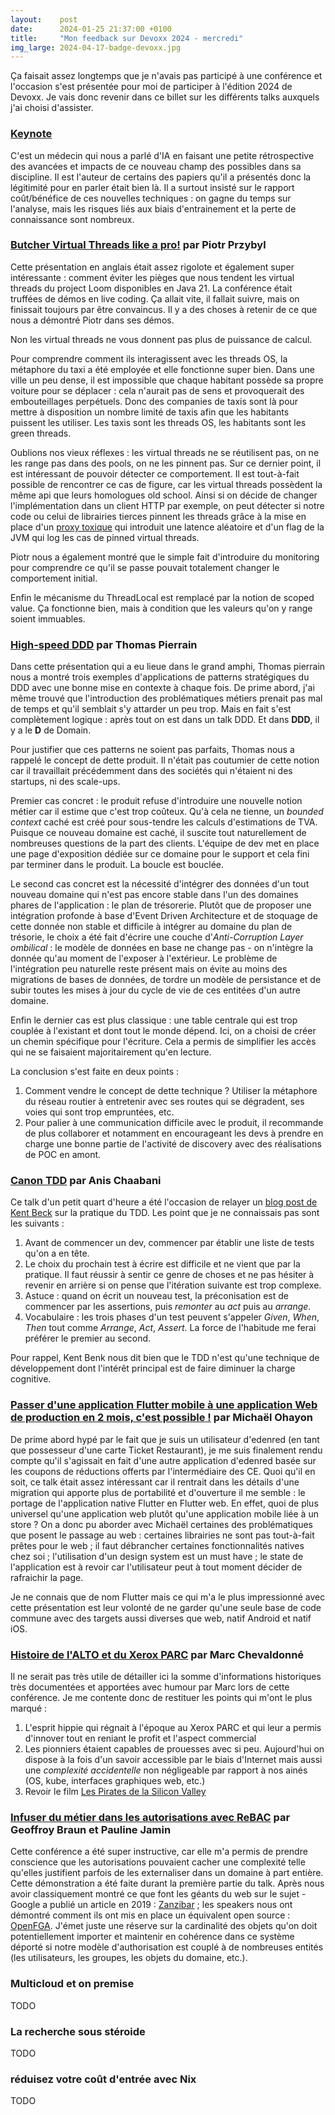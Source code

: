 ```yaml
---
layout:    post
date:      2024-01-25 21:37:00 +0100
title:     "Mon feedback sur Devoxx 2024 - mercredi"
img_large: 2024-04-17-badge-devoxx.jpg
---
```


Ça faisait assez longtemps que je n'avais pas participé à une conférence et l'occasion s'est présentée pour moi de
participer à l'édition 2024 de Devoxx. Je vais donc revenir dans ce billet sur les différents talks auxquels j'ai choisi
d'assister.

### [Keynote]

C'est un médecin qui nous a parlé d'IA en faisant une petite rétrospective des avancées et impacts de ce nouveau champ
des possibles dans sa discipline. Il est l'auteur de certains des papiers qu'il a présentés donc la légitimité pour en
parler était bien là. Il a surtout insisté sur le rapport coût/bénéfice de ces nouvelles techniques : on gagne du temps
sur l'analyse, mais les risques liés aux biais d'entrainement et la perte de connaissance sont nombreux.

### [Butcher Virtual Threads like a pro!] par Piotr Przybyl

Cette présentation en anglais était assez rigolote et également super intéressante : comment éviter les pièges que nous
tendent les virtual threads du project Loom disponibles en Java 21. La conférence était truffées de démos en live
coding. Ça allait vite, il fallait suivre, mais on finissait toujours par être convaincus. Il y a des choses à retenir
de ce que nous a démontré Piotr dans ses démos.

Non les virtual threads ne vous donnent pas plus de puissance de calcul.

Pour comprendre comment ils interagissent avec les threads OS, la métaphore du taxi a été employée et elle fonctionne
super bien. Dans une ville un peu dense, il est impossible que chaque habitant possède sa propre voiture pour se
déplacer : cela n'aurait pas de sens et provoquerait des embouteillages perpétuels. Donc des companies de taxis sont là
pour mettre à disposition un nombre limité de taxis afin que les habitants puissent les utiliser. Les taxis sont les
threads OS, les habitants sont les green threads.

Oublions nos vieux réflexes : les virtual threads ne se réutilisent pas, on ne les range pas dans des pools, on ne les
pinnent pas. Sur ce dernier point, il est intéressant de pouvoir détecter ce comportement. Il est tout-à-fait possible
de rencontrer ce cas de figure, car les virtual threads possèdent la même api que leurs homologues old school. Ainsi si
on décide de changer l'implémentation dans un client HTTP par exemple, on peut détecter si notre code ou celui de
librairies tierces pinnent les threads grâce à la mise en place d'un [proxy toxique] qui introduit une latence aléatoire
et d'un flag de la JVM qui log les cas de pinned virtual threads.

Piotr nous a également montré que le simple fait d'introduire du monitoring pour comprendre ce qu'il se passe pouvait
totalement changer le comportement initial.

Enfin le mécanisme du ThreadLocal est remplacé par la notion de scoped value. Ça fonctionne bien, mais à condition que
les valeurs qu'on y range soient immuables.

### [High-speed DDD] par Thomas Pierrain

Dans cette présentation qui a eu lieue dans le grand amphi, Thomas pierrain nous a montré trois exemples d'applications
de patterns stratégiques du DDD avec une bonne mise en contexte à chaque fois. De prime abord, j'ai même trouvé que
l'introduction des problématiques métiers prenait pas mal de temps et qu'il semblait s'y attarder un peu trop. Mais en
fait s'est complètement logique : après tout on est dans un talk DDD. Et dans **DDD**, il y a le **D** de Domain.

Pour justifier que ces patterns ne soient pas parfaits, Thomas nous a rappelé le concept de dette produit. Il n'était
pas coutumier de cette notion car il travaillait précédemment dans des sociétés qui n'étaient ni des startups, ni des
scale-ups.

Premier cas concret : le produit refuse d'introduire une nouvelle notion métier car il estime que c'est trop coûteux.
Qu'à cela ne tienne, un _bounded context_ caché est créé pour sous-tendre les calculs d'estimations de TVA. Puisque ce
nouveau domaine est caché, il suscite tout naturellement de nombreuses questions de la part des clients. L'équipe de dev
met en place une page d'exposition dédiée sur ce domaine pour le support et cela fini par terminer dans le produit. La
boucle est bouclée.

Le second cas concret est la nécessité d'intégrer des données d'un tout nouveau domaine qui n'est pas encore stable dans
l'un des domaines phares de l'application : le plan de trésorerie. Plutôt que de proposer une intégration profonde à
base d'Event Driven Architecture et de stoquage de cette donnée non stable et difficile à intégrer au domaine du plan de
trésorie, le choix a été fait d'écrire une couche d'_Anti-Corruption Layer_ _ombilical_ : le modèle de données en base
ne change pas - on n'intègre la donnée qu'au moment de l'exposer à l'extérieur. Le problème de l'intégration peu
naturelle reste présent mais on évite au moins des migrations de bases de données, de tordre un modèle de persistance et
de subir toutes les mises à jour du cycle de vie de ces entitées d'un autre domaine.

Enfin le dernier cas est plus classique : une table centrale qui est trop couplée à l'existant et dont tout le monde
dépend. Ici, on a choisi de créer un chemin spécifique pour l'écriture. Cela a permis de simplifier les accès qui ne se
faisaient majoritairement qu'en lecture.

La conclusion s'est faite en deux points :

1. Comment vendre le concept de dette technique ? Utiliser la métaphore du réseau routier à entretenir avec ses routes
   qui se dégradent, ses voies qui sont trop empruntées, etc.
2. Pour palier à une communication difficile avec le produit, il recommande de plus collaborer et notamment en
   encourageant les devs à prendre en charge une bonne partie de l'activité de discovery avec des réalisations de POC en
   amont.

### [Canon TDD] par Anis Chaabani

Ce talk d'un petit quart d'heure a été l'occasion de relayer un [blog post de Kent Beck] sur la pratique du TDD. Les
point que je ne connaissais pas sont les suivants :

1. Avant de commencer un dev, commencer par établir une liste de tests qu'on a en tête.
2. Le choix du prochain test à écrire est difficile et ne vient que par la pratique. Il faut réussir à sentir ce genre
   de choses et ne pas hésiter à revenir en arrière si on pense que l'itération suivante est trop complexe.
3. Astuce : quand on écrit un nouveau test, la préconisation est de commencer par les assertions, puis _remonter_ au
   _act_ puis au _arrange_.
4. Vocabulaire : les trois phases d'un test peuvent s'appeler _Given_, _When_, _Then_ tout comme _Arrange_, _Act_,
   _Assert_. La force de l'habitude me ferai préférer le premier au second.

Pour rappel, Kent Benk nous dit bien que le TDD n'est qu'une technique de développement dont l'intérêt principal est de
faire diminuer la charge cognitive.

### [Passer d'une application Flutter mobile à une application Web de production en 2 mois, c'est possible !] par Michaël Ohayon

De prime abord hypé par le fait que je suis un utilisateur d'edenred (en tant que possesseur d'une carte Ticket
Restaurant), je me suis finalement rendu compte qu'il s'agissait en fait d'une autre application d'edenred basée sur les
coupons de réductions offerts par l'intermédiaire des CE. Quoi qu'il en soit, ce talk était assez intéressant car il
rentrait dans les détails d'une migration qui apporte plus de portabilité et d'ouverture il me semble : le portage de
l'application native Flutter en Flutter web. En effet, quoi de plus universel qu'une application web plutôt qu'une
application mobile liée à un store ? On a donc pu aborder avec Michaël certaines des problématiques que posent le
passage au web : certaines librairies ne sont pas tout-à-fait prêtes pour le web ; il faut débrancher certaines
fonctionnalités natives chez soi ; l'utilisation d'un design system est un must have ; le state de l'application est à
revoir car l'utilisateur peut à tout moment décider de rafraichir la page.

Je ne connais que de nom Flutter mais ce qui m'a le plus impressionné avec cette présentation est leur volonté de ne
garder qu'une seule base de code commune avec des targets aussi diverses que web, natif Android et natif iOS.

### [Histoire de l'ALTO et du Xerox PARC] par Marc Chevaldonné

Il ne serait pas très utile de détailler ici la somme d'informations historiques très documentées et apportées avec
humour par Marc lors de cette conférence. Je me contente donc de restituer les points qui m'ont le plus marqué :

1. L'esprit hippie qui régnait à l'époque au Xerox PARC et qui leur a permis d'innover tout en reniant le profit et
   l'aspect commercial
2. Les pionniers étaient capables de prouesses avec si peu. Aujourd'hui on dispose à la fois d'un savoir accessible par
   le biais d'Internet mais aussi une _complexité accidentelle_ non négligeable par rapport à nos ainés (OS, kube,
   interfaces graphiques web, etc.)
3. Revoir le film [Les Pirates de la Silicon Valley]

### [Infuser du métier dans les autorisations avec ReBAC] par Geoffroy Braun et Pauline Jamin

Cette conférence a été super instructive, car elle m'a permis de prendre conscience que les autorisations pouvaient
cacher une complexité telle qu'elles justifient parfois de les externaliser dans un domaine à part entière. Cette
démonstration a été faite durant la première partie du talk. Après nous avoir classiquement montré ce que font les
géants du web sur le sujet - Google a publié un article en 2019 : [Zanzibar] ; les speakers nous ont démontré comment
ils ont mis en place un équivalent open source : [OpenFGA]. J'émet juste une réserve sur la cardinalité des objets qu'on
doit potentiellement importer et maintenir en cohérence dans ce système déporté si notre modèle d'authorisation est
couplé à de nombreuses entités (les utilisateurs, les groupes, les objets du domaine, etc.).

### Multicloud et on premise

TODO

### La recherche sous stéroide

TODO

### réduisez votre coût d'entrée avec Nix

TODO

[Keynote]: https://www.devoxx.fr/schedule/talk/?id=74352
[Butcher Virtual Threads like a pro!]: https://www.devoxx.fr/schedule/talk/?id=44904
[proxy toxique]: https://github.com/Shopify/toxiproxy
[High-speed DDD]: https://www.devoxx.fr/schedule/talk/?id=44937
[Canon TDD]: https://www.devoxx.fr/schedule/talk/?id=21868
[blog post de Kent Beck]: https://tidyfirst.substack.com/p/canon-tdd
[Passer d'une application Flutter mobile à une application Web de production en 2 mois, c'est possible !]: https://www.devoxx.fr/schedule/talk/?id=13355
[Histoire de l'ALTO et du Xerox PARC]: https://www.devoxx.fr/schedule/talk/?id=44911
[Les Pirates de la Silicon Valley]: https://fr.wikipedia.org/wiki/Les_Pirates_de_la_Silicon_Valley
[Infuser du métier dans les autorisations avec ReBAC]: https://www.devoxx.fr/schedule/talk/?id=42356
[Zanzibar]: https://research.google/pubs/zanzibar-googles-consistent-global-authorization-system
[OpenFGA]: https://openfga.dev